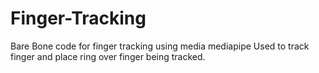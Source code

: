 # Finger-Tracking
Bare Bone code for finger tracking using media mediapipe
Used to track finger and place ring over finger being tracked.
